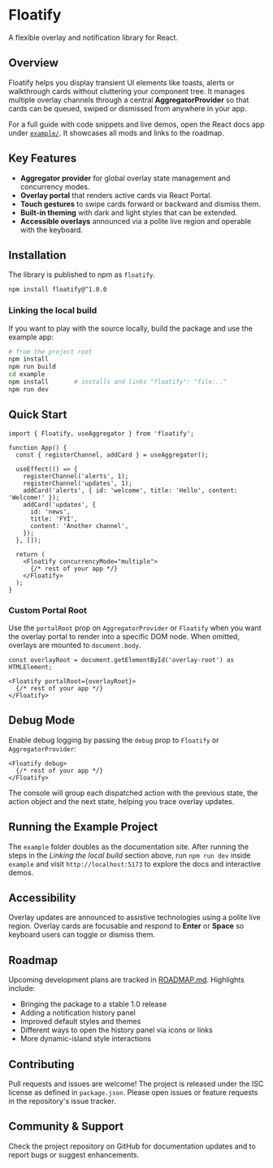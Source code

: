 # Floatify

A flexible overlay and notification library for React.

## Overview

Floatify helps you display transient UI elements like toasts, alerts or walkthrough cards without cluttering your component tree. It manages multiple overlay channels through a central **AggregatorProvider** so that cards can be queued, swiped or dismissed from anywhere in your app.

For a full guide with code snippets and live demos, open the React docs app under [`example/`](example/index.html). It showcases all mods and links to the roadmap.

## Key Features

- **Aggregator provider** for global overlay state management and concurrency modes.
- **Overlay portal** that renders active cards via React Portal.
- **Touch gestures** to swipe cards forward or backward and dismiss them.
- **Built‑in theming** with dark and light styles that can be extended.
- **Accessible overlays** announced via a polite live region and operable with the keyboard.

## Installation

The library is published to npm as `floatify`.

```bash
npm install floatify@^1.0.0
```

### Linking the local build

If you want to play with the source locally, build the package and use the example app:

```bash
# from the project root
npm install
npm run build
cd example
npm install       # installs and links "floatify": "file:.."
npm run dev
```

## Quick Start

```tsx
import { Floatify, useAggregator } from 'floatify';

function App() {
  const { registerChannel, addCard } = useAggregator();

  useEffect(() => {
    registerChannel('alerts', 1);
    registerChannel('updates', 1);
    addCard('alerts', { id: 'welcome', title: 'Hello', content: 'Welcome!' });
    addCard('updates', {
      id: 'news',
      title: 'FYI',
      content: 'Another channel',
    });
  }, []);

  return (
    <Floatify concurrencyMode="multiple">
      {/* rest of your app */}
    </Floatify>
  );
}
```

### Custom Portal Root

Use the `portalRoot` prop on `AggregatorProvider` or `Floatify` when you want the overlay portal to render into a specific DOM node. When omitted, overlays are mounted to `document.body`.

```tsx
const overlayRoot = document.getElementById('overlay-root') as HTMLElement;

<Floatify portalRoot={overlayRoot}>
  {/* rest of your app */}
</Floatify>
```

## Debug Mode

Enable debug logging by passing the `debug` prop to `Floatify` or
`AggregatorProvider`:

```tsx
<Floatify debug>
  {/* rest of your app */}
</Floatify>
```

The console will group each dispatched action with the previous state,
the action object and the next state, helping you trace overlay updates.

## Running the Example Project

The `example` folder doubles as the documentation site. After running the steps in the *Linking the local build* section above, run `npm run dev` inside `example` and visit `http://localhost:5173` to explore the docs and interactive demos.

## Accessibility

Overlay updates are announced to assistive technologies using a polite live region. Overlay cards are focusable and respond to **Enter** or **Space** so keyboard users can toggle or dismiss them.

## Roadmap

Upcoming development plans are tracked in [ROADMAP.md](ROADMAP.md). Highlights include:

- Bringing the package to a stable 1.0 release
- Adding a notification history panel
- Improved default styles and themes
- Different ways to open the history panel via icons or links
- More dynamic-island style interactions

## Contributing

Pull requests and issues are welcome! The project is released under the ISC license as defined in `package.json`. Please open issues or feature requests in the repository's issue tracker.

## Community & Support

Check the project repository on GitHub for documentation updates and to report bugs or suggest enhancements.
